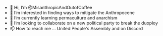 - 👋 Hi, I’m @MisanthropicAndOutofCoffee
- 👀 I’m interested in finding ways to mitigate the Anthropocene
- 🌱 I’m currently learning permaculture and anarchism
- 💞️ I’m looking to collaborate on a new political party to break the duoploy 
- 📫 How to reach me ... United People's Assembly and on Discord

<!---
MisanthropicAndOutofCoffee/MisanthropicAndOutofCoffee is a ✨ special ✨ repository because its `README.md` (this file) appears on your GitHub profile.
You can click the Preview link to take a look at your changes.
--->
